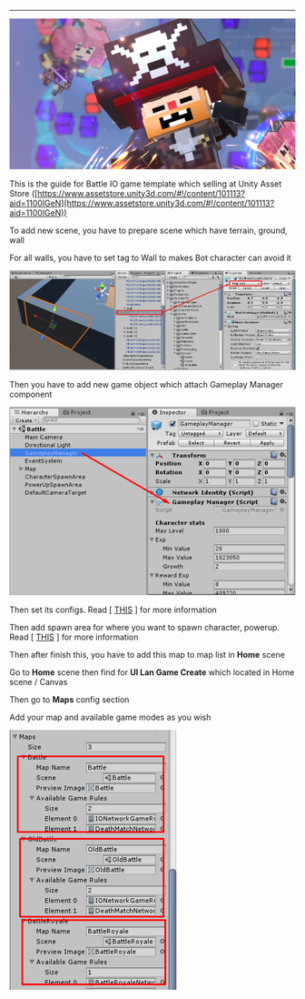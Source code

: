 * * *

![](../images/14XoD2maN6RhhERRnXPtpoA.png)

This is the guide for Battle IO game template which selling at Unity Asset Store ([https://www.assetstore.unity3d.com/#!/content/101113?aid=1100lGeN](https://www.assetstore.unity3d.com/#!/content/101113?aid=1100lGeN))

To add new scene, you have to prepare scene which have terrain, ground, wall

For all walls, you have to set tag to Wall to makes Bot character can avoid it

![](../images/126qER_XsKMRW-IG2Rf9Qjg.png)

Then you have to add new game object which attach Gameplay Manager component

![](../images/1OrErEaIXBbb2hoybUo6jbQ.png)

Then set its configs. Read \[ [THIS](https://medium.com/suriyun-production/battle-io-gameplay-configuration-4590c9e04d8c) \] for more information

Then add spawn area for where you want to spawn character, powerup. Read \[ [THIS](https://medium.com/suriyun-production/battle-io-spawn-area-b73e0923d1c9) \] for more information

Then after finish this, you have to add this map to map list in **Home** scene

Go to **Home** scene then find for **UI Lan Game Create** which located in Home scene / Canvas

Then go to **Maps** config section

Add your map and available game modes as you wish

![](../images/1Zl40D3E7OPqZeEvUNKHLyQ.png)